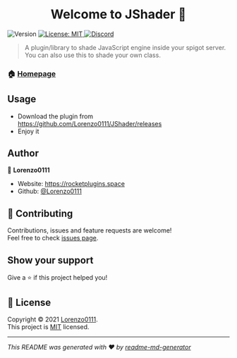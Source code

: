 <h1 align="center">Welcome to JShader 👋</h1>
<p>
  <img alt="Version" src="https://img.shields.io/badge/version-1.0-blue.svg?cacheSeconds=2592000" />
  <a href="https://github.com/Lorenzo0111/RocketPlaceholders/blob/master/LICENSE" target="_blank">
    <img alt="License: MIT" src="https://img.shields.io/badge/License-MIT-yellow.svg" />
  </a>
  <a href="https://discord.io/RocketPlugins" target="_blank">
    <img alt="Discord" src="https://img.shields.io/discord/737993529795674182?label=Discord" />
  </a>
</p>

>  A plugin/library to shade JavaScript engine inside your spigot server. You can also use this to shade your own class.

### 🏠 [Homepage](https://github.com/Lorenzo0111/JShader)

## Usage

- Download the plugin from https://github.com/Lorenzo0111/JShader/releases
- Enjoy it

## Author

👤 **Lorenzo0111**

* Website: https://rocketplugins.space
* Github: [@Lorenzo0111](https://github.com/Lorenzo0111)

## 🤝 Contributing

Contributions, issues and feature requests are welcome!<br />Feel free to check [issues page](https://github.com/Lorenzo0111/RocketPlaceholders/issues).

## Show your support

Give a ⭐️ if this project helped you!

## 📝 License

Copyright © 2021 [Lorenzo0111](https://github.com/Lorenzo0111).<br />
This project is [MIT](https://github.com/Lorenzo0111/JShader/blob/master/LICENSE) licensed.

***
_This README was generated with ❤️ by [readme-md-generator](https://github.com/kefranabg/readme-md-generator)_
